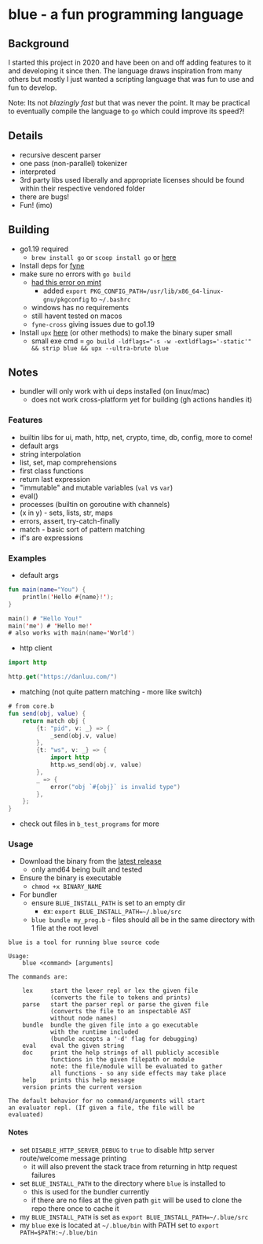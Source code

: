 # blue - a fun programming language

## Background

I started this project in 2020 and have been on and off adding features to it and developing it since then.  The language draws inspiration from many others but mostly I just wanted a scripting language that was fun to use and fun to develop.

Note: Its not *blazingly fast* but that was never the point. It may be practical to eventually compile the language to `go` which could improve its speed?!

## Details

* recursive descent parser
* one pass (non-parallel) tokenizer
* interpreted
* 3rd party libs used liberally and appropriate licenses should be found within their respective vendored folder
* there are bugs!
* Fun! (imo)


## Building

- go1.19 required
    - `brew install go` or `scoop install go` or [here](https://go.dev/dl/)
- Install deps for [fyne](https://fyne.io)
- make sure no errors with `go build`
    - [had this error on mint](https://stackoverflow.com/questions/65387167/glfw-pkg-config-error-when-building-a-fyne-app)
        - added `export PKG_CONFIG_PATH=/usr/lib/x86_64-linux-gnu/pkgconfig` to `~/.bashrc`
    - windows has no requirements
    - still havent tested on macos
    - `fyne-cross` giving issues due to go1.19
- Install `upx` [here](https://upx.github.io/) (or other methods) to make the binary super small
    - small exe cmd = `go build -ldflags="-s -w -extldflags='-static'" && strip blue && upx --ultra-brute blue`

## Notes

- bundler will only work with ui deps installed (on linux/mac)
    - does not work cross-platform yet for building (gh actions handles it)

### Features

* builtin libs for ui, math, http, net, crypto, time, db, config, more to come!
* default args
* string interpolation
* list, set, map comprehensions
* first class functions
* return last expression
* "immutable" and mutable variables (`val` vs `var`)
* eval()
* processes (builtin on goroutine with channels)
* (x in y) - sets, lists, str, maps
* errors, assert, try-catch-finally
* match - basic sort of pattern matching
* if's are expressions

### Examples

* default args
```kotlin
fun main(name="You") {
    println('Hello #{name}!');
}

main() # "Hello You!"
main('me') # 'Hello me!' 
# also works with main(name='World')
```

* http client

```kotlin
import http

http.get("https://danluu.com/")
```

* matching (not quite pattern matching - more like switch)

```kotlin
# from core.b
fun send(obj, value) {
    return match obj {
        {t: "pid", v: _} => {
            _send(obj.v, value)
        },
        {t: "ws", v: _} => {
            import http
            http.ws_send(obj.v, value)
        },
        _ => {
            error("obj `#{obj}` is invalid type")
        },
    };
}
```

* check out files in `b_test_programs` for more

### Usage

* Download the binary from the [latest release](https://github.com/brice-v/blue/releases)
    * only amd64 being built and tested
* Ensure the binary is executable
    * `chmod +x BINARY_NAME`
* For bundler
    * ensure `BLUE_INSTALL_PATH` is set to an empty dir
        * ex: `export BLUE_INSTALL_PATH=~/.blue/src`
    * `blue bundle my_prog.b` - files should all be in the same directory with 1 file at the root level

```
blue is a tool for running blue source code

Usage:
    blue <command> [arguments]

The commands are:

    lex     start the lexer repl or lex the given file
            (converts the file to tokens and prints)
    parse   start the parser repl or parse the given file
            (converts the file to an inspectable AST
            without node names)
    bundle  bundle the given file into a go executable
            with the runtime included
            (bundle accepts a '-d' flag for debugging)
    eval    eval the given string
	doc     print the help strings of all publicly accesible
	        functions in the given filepath or module
			note: the file/module will be evaluated to gather
			all functions - so any side effects may take place
    help    prints this help message
    version prints the current version

The default behavior for no command/arguments will start
an evaluator repl. (If given a file, the file will be 
evaluated)
```

#### Notes

* set `DISABLE_HTTP_SERVER_DEBUG` to `true` to disable http server route/welcome message printing
    * it will also prevent the stack trace from returning in http request failures
* set `BLUE_INSTALL_PATH` to the directory where `blue` is installed to
    * this is used for the bundler currently
    * if there are no files at the given path `git` will be used to clone the repo there once to cache it
* my `BLUE_INSTALL_PATH` is set as `export BLUE_INSTALL_PATH=~/.blue/src`
* my `blue` exe is located at `~/.blue/bin` with PATH set to `export PATH=$PATH:~/.blue/bin`
